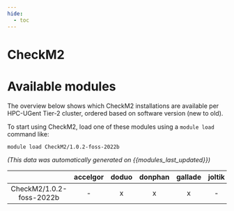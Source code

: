 ```yaml
---
hide:
  - toc
---
```


CheckM2
=======

# Available modules


The overview below shows which CheckM2 installations are available per HPC-UGent Tier-2 cluster, ordered based on software version (new to old).

To start using CheckM2, load one of these modules using a `module load` command like:

```shell
module load CheckM2/1.0.2-foss-2022b
```

*(This data was automatically generated on {{modules_last_updated}})*  

| |accelgor|doduo|donphan|gallade|joltik|shinx|
| :---: | :---: | :---: | :---: | :---: | :---: | :---: |
|CheckM2/1.0.2-foss-2022b|-|x|x|x|-|-|
